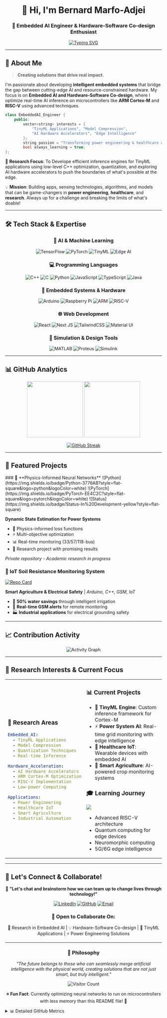 <div align="center">
  
# 👋 Hi, I'm Bernard Marfo-Adjei

### 🚀 Embedded AI Engineer & Hardware-Software Co-design Enthusiast

[![Typing SVG](https://readme-typing-svg.herokuapp.com?font=Fira+Code&weight=500&size=22&pause=1000&color=00D4FF&center=true&vCenter=true&width=600&lines=Pushing+the+boundaries+of+edge+intelligence;Optimizing+AI+for+microcontrollers;Building+real-world+IoT+solutions;Hardware-Software+Co-design+Researcher)](https://git.io/typing-svg)

</div>

---

## 🎯 About Me

> **Creating solutions that drive real impact.**

I'm passionate about developing **intelligent embedded systems** that bridge the gap between cutting-edge AI and resource-constrained hardware. My focus is on **Embedded AI and Hardware-Software Co-design**, where I optimize real-time AI inference on microcontrollers like **ARM Cortex-M** and **RISC-V** using advanced techniques.

```cpp
class EmbeddedAI_Engineer {
    public:
        vector<string> interests = {
            "TinyML Applications", "Model Compression", 
            "AI Hardware Accelerators", "Edge Intelligence"
        };
        string passion = "Transforming power engineering & healthcare with AI";
        bool always_learning = true;
};
```

🔬 **Research Focus**: To Develope efficient inference engines for TinyML applications using low-level C++ optimization, quantization, and exploring AI hardware accelerators to push the boundaries of what's possible at the edge.

💡 **Mission**: Building apps, sensing technologies, algorithms, and models that can be game-changers in **power engineering**, **healthcare**, and **research**. Always up for a challenge and breaking the limits of what's doable!

---

## 🛠️ Tech Stack & Expertise

<div align="center">

### 🧠 AI & Machine Learning
![TensorFlow](https://img.shields.io/badge/TensorFlow-%23FF6F00.svg?style=for-the-badge&logo=TensorFlow&logoColor=white)
![PyTorch](https://img.shields.io/badge/PyTorch-%23EE4C2C.svg?style=for-the-badge&logo=PyTorch&logoColor=white)
![TinyML](https://img.shields.io/badge/TinyML-4285F4?style=for-the-badge&logo=googleassistant&logoColor=white)
![Edge AI](https://img.shields.io/badge/Edge_AI-00979D?style=for-the-badge&logo=nvidia&logoColor=white)

### 💻 Programming Languages
![C++](https://img.shields.io/badge/c++-%2300599C.svg?style=for-the-badge&logo=c%2B%2B&logoColor=white)
![C](https://img.shields.io/badge/c-%2300599C.svg?style=for-the-badge&logo=c&logoColor=white)
![Python](https://img.shields.io/badge/python-3670A0?style=for-the-badge&logo=python&logoColor=ffdd54)
![JavaScript](https://img.shields.io/badge/javascript-%23323330.svg?style=for-the-badge&logo=javascript&logoColor=%23F7DF1E)
![TypeScript](https://img.shields.io/badge/typescript-%23007ACC.svg?style=for-the-badge&logo=typescript&logoColor=white)
![Java](https://img.shields.io/badge/java-%23ED8B00.svg?style=for-the-badge&logo=openjdk&logoColor=white)

### 🔧 Embedded Systems & Hardware
![Arduino](https://img.shields.io/badge/-Arduino-00979D?style=for-the-badge&logo=Arduino&logoColor=white)
![Raspberry Pi](https://img.shields.io/badge/-RaspberryPi-C51A4A?style=for-the-badge&logo=Raspberry-Pi)
![ARM](https://img.shields.io/badge/ARM_Cortex_M-0091BD?style=for-the-badge&logo=arm&logoColor=white)
![RISC-V](https://img.shields.io/badge/RISC--V-283272?style=for-the-badge&logo=riscv&logoColor=white)

### 🌐 Web Development
![React](https://img.shields.io/badge/react-%2320232a.svg?style=for-the-badge&logo=react&logoColor=%2361DAFB)
![Next JS](https://img.shields.io/badge/Next-black?style=for-the-badge&logo=next.js&logoColor=white)
![TailwindCSS](https://img.shields.io/badge/tailwindcss-%2338B2AC.svg?style=for-the-badge&logo=tailwind-css&logoColor=white)
![Material UI](https://img.shields.io/badge/materialui-%230081CB.svg?style=for-the-badge&logo=material-ui&logoColor=white)

### 🔬 Simulation & Design Tools
![MATLAB](https://img.shields.io/badge/MATLAB-0076A8?style=for-the-badge&logo=mathworks&logoColor=white)
![Proteus](https://img.shields.io/badge/Proteus-1f4e79?style=for-the-badge&logo=proteus&logoColor=white)
![Simulink](https://img.shields.io/badge/Simulink-0076A8?style=for-the-badge&logo=mathworks&logoColor=white)

</div>

---

## 📊 GitHub Analytics

<div align="center">
  
<img height="180em" src="https://github-readme-stats.vercel.app/api?username=bengentle10&show_icons=true&theme=radical&include_all_commits=true&count_private=true"/>
<img height="180em" src="https://github-readme-stats.vercel.app/api/top-langs/?username=bengentle10&layout=compact&langs_count=8&theme=radical"/>

</div>

<div align="center">
  
[![GitHub Streak](https://streak-stats.demolab.com/?user=bengentle10&theme=radical)](https://git.io/streak-stats)

</div>

---

## 🚀 Featured Projects
<div>
### 🔬 **Physics-Informed Neural Networks**
![Python](https://img.shields.io/badge/Python-3776AB?style=flat-square&logo=python&logoColor=white)
![PyTorch](https://img.shields.io/badge/PyTorch-EE4C2C?style=flat-square&logo=pytorch&logoColor=white)
![Status](https://img.shields.io/badge/Status-In%20Development-yellow?style=flat-square)

**Dynamic State Estimation for Power Systems**
- 🧠 Physics-informed loss functions
- ⚡ Multi-objective optimization  
- 📊 Real-time monitoring (33/57/118-bus)
- 🔬 Research project with promising results

*Private repository - Academic research in progress*

### 📡 IoT Soil Resistance Monitoring System
[![Repo Card](https://github-readme-stats.vercel.app/api/pin/?username=bengentle10&repo=Remote-Soil-Resistance-Monitoring&theme=radical)](https://github.com/bengentle10/Soil-Resistance-Monitor)

**Smart Agriculture & Electrical Safety** | *Arduino, C++, GSM, IoT*
- 🌱 **50% water savings** through intelligent irrigation
- 📱 **Real-time GSM alerts** for remote monitoring
- 🏭 **Industrial applications** for electrical grounding safety

</div>

---

## 📈 Contribution Activity

<div align="center">

![Activity Graph](https://github-readme-activity-graph.vercel.app/graph?username=bengentle10&theme=react-dark&area=true&hide_border=true)

</div>

---

## 🎯 Research Interests & Current Focus

<table>
<tr>
<td width="50%">

### 🔬 **Research Areas**
```yaml
Embedded_AI:
  - TinyML Applications
  - Model Compression
  - Quantization Techniques
  - Real-time Inference

Hardware_Acceleration:
  - AI Hardware Accelerators
  - ARM Cortex-M Optimization
  - RISC-V Implementation
  - Low-power Computing

Applications:
  - Power Engineering
  - Healthcare IoT
  - Smart Agriculture
  - Industrial Automation
```

</td>
<td width="50%">

### 📊 **Current Projects**
- 🧠 **TinyML Engine**: Custom inference framework for Cortex-M
- ⚡ **Power System AI**: Real-time grid monitoring with edge intelligence
- 🏥 **Healthcare IoT**: Wearable devices with embedded AI
- 🌱 **Smart Agriculture**: AI-powered crop monitoring systems

### 🎓 **Learning Journey**
![](https://img.shields.io/badge/Always%20Learning-new%20technologies-brightgreen?style=flat-square)
- Advanced RISC-V architecture
- Quantum computing for edge devices
- Neuromorphic computing
- 5G/6G edge intelligence

</td>
</tr>
</table>

---

## 🌟 Let's Connect & Collaborate!

<div align="center">

💬 **"Let's chat and brainstorm how we can team up to change lives through technology!"**

[![LinkedIn](https://img.shields.io/badge/LinkedIn-bernardmarfoadjei-0077B5?style=for-the-badge&logo=linkedin&logoColor=white)](https://www.linkedin.com/in/bernardmarfoadjei/)
[![GitHub](https://img.shields.io/badge/GitHub-bengentle10-100000?style=for-the-badge&logo=github&logoColor=white)](https://github.com/bengentle10)
[![Email](https://img.shields.io/badge/Email-Let's%20Talk-D14836?style=for-the-badge&logo=gmail&logoColor=white)](mailto:bernard@example.com)

### 🤝 **Open to Collaborate On:**
🔬 Research in Embedded AI | 💡 Hardware-Software Co-design | 🚀 TinyML Applications | ⚡ Power Engineering Solutions

</div>

---

<div align="center">

### 💭 **Philosophy**

*"The future belongs to those who can seamlessly merge artificial intelligence with the physical world, creating solutions that are not just smart, but truly intelligent."*

![Visitor Count](https://komarev.com/ghpvc/?username=bengentle10&color=blueviolet&style=for-the-badge)

**⭐ Fun Fact**: Currently optimizing neural networks to run on microcontrollers with less memory than this README file! 🤖

</div>

<!-- Hidden section for GitHub metrics -->
<details>
<summary>📊 Detailed GitHub Metrics</summary>

![Metrics](https://metrics.lecoq.io/bengentle10?template=classic&base.header=0&base.activity=0&base.community=0&base.repositories=0&base.metadata=0&languages=1&lines=1&achievements=1&notable=1&discussions=1&languages.limit=8&languages.sections=most-used&languages.colors=github&languages.threshold=0%25&languages.indepth=false&languages.analysis.timeout=15&languages.categories=markup%2C%20programming&languages.recent.categories=markup%2C%20programming&languages.recent.load=300&languages.recent.days=14&achievements.threshold=C&achievements.secrets=true&achievements.display=detailed&achievements.limit=0&notable.from=organization&notable.repositories=false&discussions.categories=true&config.timezone=America%2FNew_York)

</details>


